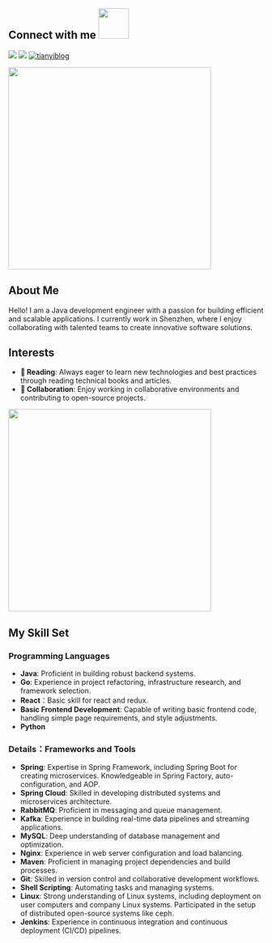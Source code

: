 ## Connect with me <img src="https://media.giphy.com/media/LnQjpWaON8nhr21vNW/giphy.gif" width="60">


<a href="https://www.linkedin.com/in/willorn/"><img src="https://img.shields.io/badge/LinkedIn-0077B5?style=for-the-badge&logo=linkedin&logoColor=white"></a>
<a href="mailto:codenice@outlook.com"><img src="https://img.shields.io/badge/Outlook-0078D4?style=for-the-badge&logo=microsoft-outlook&logoColor=white"></a>
<a href="https://ziki.top"><img src="https://img.shields.io/badge/blog.ziki-0A0A0A?style=for-the-badge&logo=blog.ziki&logoColor=white" alt="tianyiblog"></a>

<img src="https://www.animatedimages.org/data/media/562/animated-line-image-0429.gif" width="400px">

## About Me

Hello! I am a Java development engineer with a passion for building efficient and scalable applications. I currently work in Shenzhen, where I enjoy collaborating with talented teams to create innovative software solutions.


## Interests
- **🔭 Reading**: Always eager to learn new technologies and best practices through reading technical books and articles.
- **👯 Collaboration**: Enjoy working in collaborative environments and contributing to open-source projects.

<img src="https://www.animatedimages.org/data/media/562/animated-line-image-0429.gif" width="400px">

## My Skill Set

### Programming Languages

- **Java**: Proficient in building robust backend systems.
- **Go**: Experience in project refactoring, infrastructure research, and framework selection.
- **React**：Basic skill for react and redux.
- **Basic Frontend Development**: Capable of writing basic frontend code, handling simple page requirements, and style adjustments.
- **Python**

### Details：Frameworks and Tools

- **Spring**: Expertise in Spring Framework, including Spring Boot for creating microservices. Knowledgeable in Spring Factory, auto-configuration, and AOP.
- **Spring Cloud**: Skilled in developing distributed systems and microservices architecture.
- **RabbitMQ**: Proficient in messaging and queue management.
- **Kafka**: Experience in building real-time data pipelines and streaming applications.
- **MySQL**: Deep understanding of database management and optimization.
- **Nginx**: Experience in web server configuration and load balancing.
- **Maven**: Proficient in managing project dependencies and build processes.
- **Git**: Skilled in version control and collaborative development workflows.
- **Shell Scripting**: Automating tasks and managing systems.
- **Linux**: Strong understanding of Linux systems, including deployment on user computers and company Linux systems. Participated in the setup of distributed open-source systems like ceph.
- **Jenkins**: Experience in continuous integration and continuous deployment (CI/CD) pipelines.
